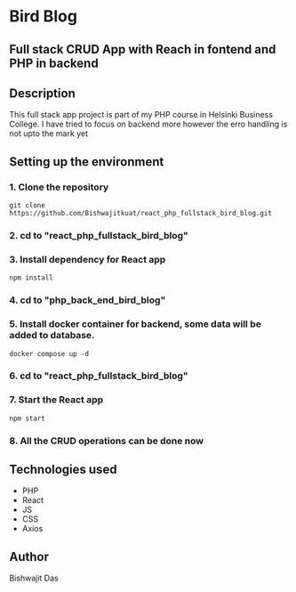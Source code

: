# Bird Blog

## Full stack CRUD App with Reach in fontend and PHP in backend

## Description

This full stack app project is part of my PHP course in Helsinki Business College. I have tried to focus on backend more however the erro handling is not upto the mark yet

## Setting up the environment

### 1. Clone the repository

```
git clone https://github.com/Bishwajitkuat/react_php_fullstack_bird_blog.git

```

### 2. cd to "react_php_fullstack_bird_blog"

### 3. Install dependency for React app

```
npm install
```

### 4. cd to "php_back_end_bird_blog"

### 5. Install docker container for backend, some data will be added to database.

```
docker compose up -d
```

### 6. cd to "react_php_fullstack_bird_blog"

### 7. Start the React app

```
npm start
```

### 8. All the CRUD operations can be done now

## Technologies used

- PHP
- React
- JS
- CSS
- Axios

## Author

Bishwajit Das
